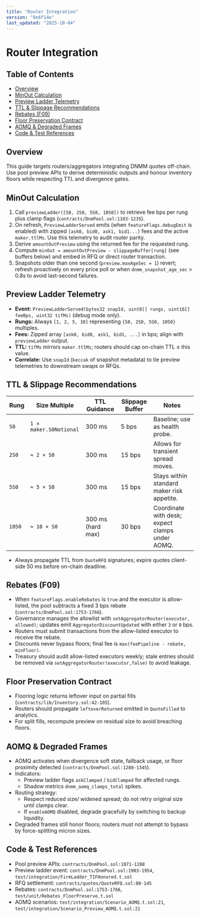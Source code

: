 ```yaml
---
title: "Router Integration"
version: "8e6f14e"
last_updated: "2025-10-04"
---
```


# Router Integration

## Table of Contents
- [Overview](#overview)
- [MinOut Calculation](#minout-calculation)
- [Preview Ladder Telemetry](#preview-ladder-telemetry)
- [TTL & Slippage Recommendations](#ttl--slippage-recommendations)
- [Rebates (F09)](#rebates-f09)
- [Floor Preservation Contract](#floor-preservation-contract)
- [AOMQ & Degraded Frames](#aomq--degraded-frames)
- [Code & Test References](#code--test-references)

## Overview
This guide targets routers/aggregators integrating DNMM quotes off-chain. Use pool preview APIs to derive deterministic outputs and honour inventory floors while respecting TTL and divergence gates.

## MinOut Calculation
1. Call `previewLadder([S0, 2S0, 5S0, 10S0])` to retrieve fee bps per rung plus clamp flags (`contracts/DnmPool.sol:1103-1235`).
2. On refresh, `PreviewLadderServed` emits (when `featureFlags.debugEmit` is enabled) with zipped `[ask0, bid0, ask1, bid1...]` fees and the active `maker.ttlMs`. Use this telemetry to audit router parity.
3. Derive `amountOutPreview` using the returned fee for the requested rung.
4. Compute `minOut = amountOutPreview - slippageBuffer[rung]` (see buffers below) and embed in RFQ or direct router transaction.
5. Snapshots older than one second (`preview.maxAgeSec = 1`) revert; refresh proactively on every price poll or when `dnmm_snapshot_age_sec` > 0.8s to avoid last-second failures.

## Preview Ladder Telemetry
- **Event:** `PreviewLadderServed(bytes32 snapId, uint8[] rungs, uint16[] feeBps, uint32 tifMs)` (debug mode only).
- **Rungs:** Always `[1, 2, 5, 10]` representing `{S0, 2S0, 5S0, 10S0}` multiples.
- **Fees:** Zipped array `[ask0, bid0, ask1, bid1, ...]` in bps; align with `previewLadder` output.
- **TTL:** `tifMs` mirrors `maker.ttlMs`; routers should cap on-chain TTL ≤ this value.
- **Correlate:** Use `snapId` (`keccak` of snapshot metadata) to tie preview telemetries to downstream swaps or RFQs.

## TTL & Slippage Recommendations
Rung | Size Multiple | TTL Guidance | Slippage Buffer | Notes
--- | --- | --- | --- | ---
`S0` | `1 × maker.S0Notional` | 300 ms | 5 bps | Baseline; use as health probe.
`2S0` | `≈ 2 × S0` | 300 ms | 15 bps | Allows for transient spread moves.
`5S0` | `≈ 5 × S0` | 300 ms | 15 bps | Stays within standard maker risk appetite.
`10S0` | `≈ 10 × S0` | 300 ms (hard max) | 30 bps | Coordinate with desk; expect clamps under AOMQ.
- Always propagate TTL from `QuoteRFQ` signatures; expire quotes client-side 50 ms before on-chain deadline.

## Rebates (F09)
- When `featureFlags.enableRebates` is `true` and the executor is allow-listed, the pool subtracts a fixed 3 bps rebate (`contracts/DnmPool.sol:1753-1766`).
- Governance manages the allowlist with `setAggregatorRouter(executor, allowed)`; updates emit `AggregatorDiscountUpdated` with either `3` or `0` bps.
- Routers must submit transactions from the allow-listed executor to receive the rebate.
- Discounts never bypass floors; final fee is `max(feePipeline - rebate, minFloor)`.
- Treasury should audit allow-listed executors weekly; stale entries should be removed via `setAggregatorRouter(executor,false)` to avoid leakage.

## Floor Preservation Contract
- Flooring logic returns leftover input on partial fills (`contracts/lib/Inventory.sol:42-105`).
- Routers should propagate `leftoverReturned` emitted in `QuoteFilled` to analytics.
- For split fills, recompute preview on residual size to avoid breaching floors.

## AOMQ & Degraded Frames
- AOMQ activates when divergence soft state, fallback usage, or floor proximity detected (`contracts/DnmPool.sol:1280-1345`).
- Indicators:
  - Preview ladder flags `askClamped` / `bidClamped` for affected rungs.
  - Shadow metrics `dnmm_aomq_clamps_total` spikes.
- Routing strategy:
  - Respect reduced size/ widened spread; do not retry original size until clamps clear.
  - If `enableAOMQ` disabled, degrade gracefully by switching to backup liquidity.
- Degraded frames still honor floors; routers must not attempt to bypass by force-splitting micron sizes.

## Code & Test References
- Pool preview APIs: `contracts/DnmPool.sol:1071-1288`
- Preview ladder event: `contracts/DnmPool.sol:1903-1954`, `test/integration/FirmLadder_TIFHonored.t.sol`
- RFQ settlement: `contracts/quotes/QuoteRFQ.sol:88-145`
- Rebates: `contracts/DnmPool.sol:1753-1766`, `test/unit/Rebates_FloorPreserve.t.sol`
- AOMQ scenarios: `test/integration/Scenario_AOMQ.t.sol:21`, `test/integration/Scenario_Preview_AOMQ.t.sol:21`
